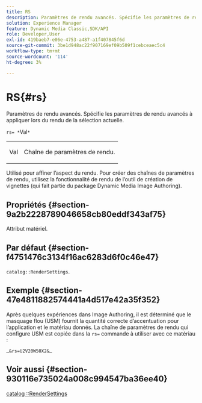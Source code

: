 ```yaml
---
title: RS
description: Paramètres de rendu avancés. Spécifie les paramètres de rendu avancés à appliquer lors du rendu de la sélection actuelle.
solution: Experience Manager
feature: Dynamic Media Classic,SDK/API
role: Developer,User
exl-id: 419baeb7-e06e-4753-a487-a1f407845f6d
source-git-commit: 3be1d948ac22f907169ef09b509f1cebceaec5c4
workflow-type: tm+mt
source-wordcount: '114'
ht-degree: 3%

---
```


# RS{#rs}

Paramètres de rendu avancés. Spécifie les paramètres de rendu avancés à appliquer lors du rendu de la sélection actuelle.

`rs= *`Val`*`

<table id="simpletable_4B028996E5824FC18B9749D1A6A3C2E3"> 
 <tr class="strow"> 
  <td class="stentry"> <p><span class="varname"> Val</span> </p> </td> 
  <td class="stentry"> <p>Chaîne de paramètres de rendu. </p></td> 
 </tr> 
</table>

Utilisé pour affiner l’aspect du rendu. Pour créer des chaînes de paramètres de rendu, utilisez la fonctionnalité de rendu de l’outil de création de vignettes (qui fait partie du package Dynamic Media Image Authoring).

## Propriétés {#section-9a2b2228789046658cb80eddf343af75}

Attribut matériel.

## Par défaut {#section-f4751476c3134f16ac6283d6f0c46e47}

`catalog::RenderSettings`.

## Exemple {#section-47e4811882574441a4d517e42a35f352}

Après quelques expériences dans Image Authoring, il est déterminé que le masquage flou (USM) fournit la quantité correcte d’accentuation pour l’application et le matériau donnés. La chaîne de paramètres de rendu qui configure USM est copiée dans la `rs=` commande à utiliser avec ce matériau :

`…&rs=U2V20W50X2&…`

## Voir aussi {#section-930116e735024a008c994547ba36ee40}

[catalog ::RenderSettings](../../../../../ir-api/material-cat/image-rendering-api-ref/c-ir-material-catalog/c-ir-material-data-reference/r-ir-rendersettings-dataref.md#reference-9ce753ae4096455eadcc12ac064de711)
